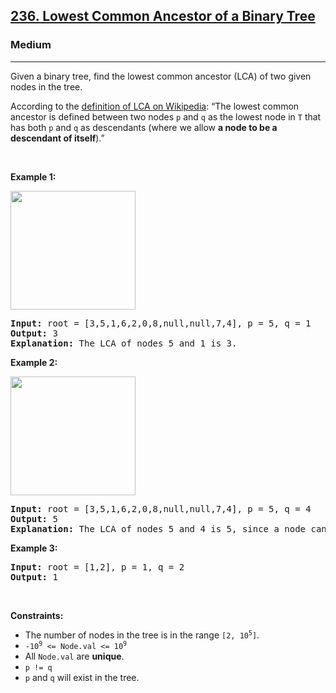 <h2><a href="https://leetcode.com/problems/lowest-common-ancestor-of-a-binary-tree/">236. Lowest Common Ancestor of a Binary Tree</a></h2><h3>Medium</h3><hr><div style="user-select: auto;"><p style="user-select: auto;">Given a binary tree, find the lowest common ancestor (LCA) of two given nodes in the tree.</p>

<p style="user-select: auto;">According to the <a href="https://en.wikipedia.org/wiki/Lowest_common_ancestor" target="_blank" style="user-select: auto;">definition of LCA on Wikipedia</a>: “The lowest common ancestor is defined between two nodes <code style="user-select: auto;">p</code> and <code style="user-select: auto;">q</code> as the lowest node in <code style="user-select: auto;">T</code> that has both <code style="user-select: auto;">p</code> and <code style="user-select: auto;">q</code> as descendants (where we allow <b style="user-select: auto;">a node to be a descendant of itself</b>).”</p>

<p style="user-select: auto;">&nbsp;</p>
<p style="user-select: auto;"><strong class="example" style="user-select: auto;">Example 1:</strong></p>
<img alt="" src="https://assets.leetcode.com/uploads/2018/12/14/binarytree.png" style="width: 200px; height: 190px; user-select: auto;">
<pre style="user-select: auto;"><strong style="user-select: auto;">Input:</strong> root = [3,5,1,6,2,0,8,null,null,7,4], p = 5, q = 1
<strong style="user-select: auto;">Output:</strong> 3
<strong style="user-select: auto;">Explanation:</strong> The LCA of nodes 5 and 1 is 3.
</pre>

<p style="user-select: auto;"><strong class="example" style="user-select: auto;">Example 2:</strong></p>
<img alt="" src="https://assets.leetcode.com/uploads/2018/12/14/binarytree.png" style="width: 200px; height: 190px; user-select: auto;">
<pre style="user-select: auto;"><strong style="user-select: auto;">Input:</strong> root = [3,5,1,6,2,0,8,null,null,7,4], p = 5, q = 4
<strong style="user-select: auto;">Output:</strong> 5
<strong style="user-select: auto;">Explanation:</strong> The LCA of nodes 5 and 4 is 5, since a node can be a descendant of itself according to the LCA definition.
</pre>

<p style="user-select: auto;"><strong class="example" style="user-select: auto;">Example 3:</strong></p>

<pre style="user-select: auto;"><strong style="user-select: auto;">Input:</strong> root = [1,2], p = 1, q = 2
<strong style="user-select: auto;">Output:</strong> 1
</pre>

<p style="user-select: auto;">&nbsp;</p>
<p style="user-select: auto;"><strong style="user-select: auto;">Constraints:</strong></p>

<ul style="user-select: auto;">
	<li style="user-select: auto;">The number of nodes in the tree is in the range <code style="user-select: auto;">[2, 10<sup style="user-select: auto;">5</sup>]</code>.</li>
	<li style="user-select: auto;"><code style="user-select: auto;">-10<sup style="user-select: auto;">9</sup> &lt;= Node.val &lt;= 10<sup style="user-select: auto;">9</sup></code></li>
	<li style="user-select: auto;">All <code style="user-select: auto;">Node.val</code> are <strong style="user-select: auto;">unique</strong>.</li>
	<li style="user-select: auto;"><code style="user-select: auto;">p != q</code></li>
	<li style="user-select: auto;"><code style="user-select: auto;">p</code> and <code style="user-select: auto;">q</code> will exist in the tree.</li>
</ul>
</div>